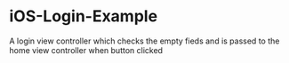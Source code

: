 # iOS-Login-Example
A login view controller which checks the empty fieds and is passed to the home view controller when button clicked
